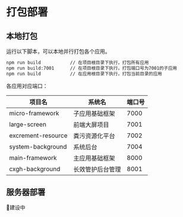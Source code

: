 # 打包部署

## 本地打包

运行以下脚本，可以本地并行打包各个应用。

```bash
npm run build           // 在项目根目录下执行，打包所有应用
npm run build:7001      // 在项目根目录下执行，打包端口号为7001的子应用
npm run build           // 在应用根目录下执行，打包当前目录的应用
```

各应用对应端口：

| 项目名                | 系统名            | 端口号 |
| --------              | -------------    | ---- |
| micro-framework       | 子应用基础框架    | 7000 |
| large-screen          | 前端大屏项目      | 7001 |
| excrement-resource    | 粪污资源化平台    | 7002 |
| system-background     | 系统后台          | 7004 |
| main-framework        | 主应用基础框架    | 8000 |
| cxgh-background       | 长效管护后台管理   | 8001 |

## 服务器部署
🚧建设中